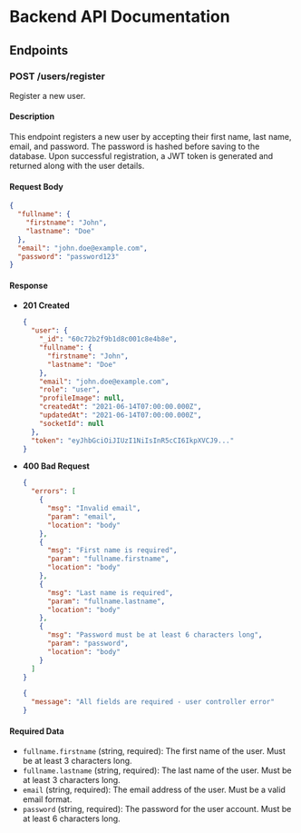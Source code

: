 # Backend API Documentation

## Endpoints

### POST /users/register

Register a new user.

#### Description

This endpoint registers a new user by accepting their first name, last name, email, and password. The password is hashed before saving to the database. Upon successful registration, a JWT token is generated and returned along with the user details.

#### Request Body

```json
{
  "fullname": {
    "firstname": "John",
    "lastname": "Doe"
  },
  "email": "john.doe@example.com",
  "password": "password123"
}
```

#### Response

- **201 Created**

  ```json
  {
    "user": {
      "_id": "60c72b2f9b1d8c001c8e4b8e",
      "fullname": {
        "firstname": "John",
        "lastname": "Doe"
      },
      "email": "john.doe@example.com",
      "role": "user",
      "profileImage": null,
      "createdAt": "2021-06-14T07:00:00.000Z",
      "updatedAt": "2021-06-14T07:00:00.000Z",
      "socketId": null
    },
    "token": "eyJhbGciOiJIUzI1NiIsInR5cCI6IkpXVCJ9..."
  }
  ```

- **400 Bad Request**

  ```json
  {
    "errors": [
      {
        "msg": "Invalid email",
        "param": "email",
        "location": "body"
      },
      {
        "msg": "First name is required",
        "param": "fullname.firstname",
        "location": "body"
      },
      {
        "msg": "Last name is required",
        "param": "fullname.lastname",
        "location": "body"
      },
      {
        "msg": "Password must be at least 6 characters long",
        "param": "password",
        "location": "body"
      }
    ]
  }
  ```

  ```json
  {
    "message": "All fields are required - user controller error"
  }
  ```

#### Required Data

- `fullname.firstname` (string, required): The first name of the user. Must be at least 3 characters long.
- `fullname.lastname` (string, required): The last name of the user. Must be at least 3 characters long.
- `email` (string, required): The email address of the user. Must be a valid email format.
- `password` (string, required): The password for the user account. Must be at least 6 characters long.